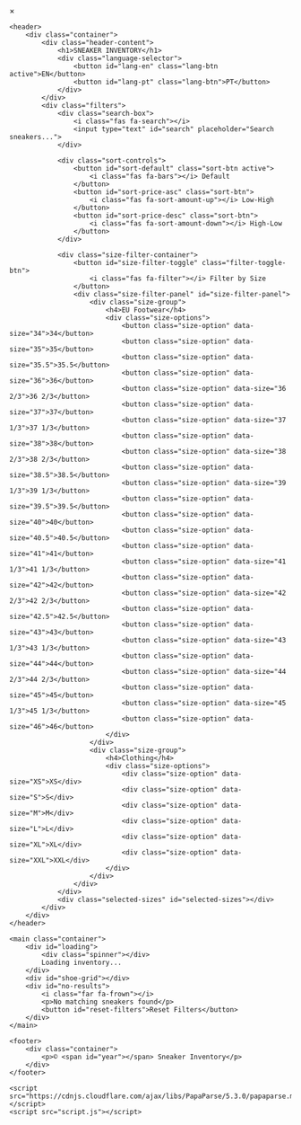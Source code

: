 <!DOCTYPE html>
<html lang="en">
<head>
    <meta charset="UTF-8">
    <meta name="viewport" content="width=device-width, initial-scale=1.0">
    <title>Sneaker Inventory</title>
    <link rel="stylesheet" href="https://cdnjs.cloudflare.com/ajax/libs/font-awesome/6.0.0-beta3/css/all.min.css">
    <link href="https://fonts.googleapis.com/css2?family=Inter:wght@300;400;500;600;700&display=swap" rel="stylesheet">
    <link rel="stylesheet" href="styles.css">
</head>
<body>
    <div id="lightbox" class="lightbox">
        <span class="close-btn">&times;</span>
        <img class="lightbox-content" id="lightbox-img">
        <div class="lightbox-caption"></div>
    </div>

    <header>
        <div class="container">
            <div class="header-content">
                <h1>SNEAKER INVENTORY</h1>
                <div class="language-selector">
                    <button id="lang-en" class="lang-btn active">EN</button>
                    <button id="lang-pt" class="lang-btn">PT</button>
                </div>
            </div>
            <div class="filters">
                <div class="search-box">
                    <i class="fas fa-search"></i>
                    <input type="text" id="search" placeholder="Search sneakers...">
                </div>
                
                <div class="sort-controls">
                    <button id="sort-default" class="sort-btn active">
                        <i class="fas fa-bars"></i> Default
                    </button>
                    <button id="sort-price-asc" class="sort-btn">
                        <i class="fas fa-sort-amount-up"></i> Low-High
                    </button>
                    <button id="sort-price-desc" class="sort-btn">
                        <i class="fas fa-sort-amount-down"></i> High-Low
                    </button>
                </div>
                
                <div class="size-filter-container">
                    <button id="size-filter-toggle" class="filter-toggle-btn">
                        <i class="fas fa-filter"></i> Filter by Size
                    </button>
                    <div class="size-filter-panel" id="size-filter-panel">
                        <div class="size-group">
                            <h4>EU Footwear</h4>
                            <div class="size-options">
                                <button class="size-option" data-size="34">34</button>
                                <button class="size-option" data-size="35">35</button>
                                <button class="size-option" data-size="35.5">35.5</button>
                                <button class="size-option" data-size="36">36</button>
                                <button class="size-option" data-size="36 2/3">36 2/3</button>
                                <button class="size-option" data-size="37">37</button>
                                <button class="size-option" data-size="37 1/3">37 1/3</button>
                                <button class="size-option" data-size="38">38</button>
                                <button class="size-option" data-size="38 2/3">38 2/3</button>
                                <button class="size-option" data-size="38.5">38.5</button>
                                <button class="size-option" data-size="39 1/3">39 1/3</button>
                                <button class="size-option" data-size="39.5">39.5</button>
                                <button class="size-option" data-size="40">40</button>
                                <button class="size-option" data-size="40.5">40.5</button>
                                <button class="size-option" data-size="41">41</button>
                                <button class="size-option" data-size="41 1/3">41 1/3</button>
                                <button class="size-option" data-size="42">42</button>
                                <button class="size-option" data-size="42 2/3">42 2/3</button>
                                <button class="size-option" data-size="42.5">42.5</button>
                                <button class="size-option" data-size="43">43</button>
                                <button class="size-option" data-size="43 1/3">43 1/3</button>
                                <button class="size-option" data-size="44">44</button>
                                <button class="size-option" data-size="44 2/3">44 2/3</button>
                                <button class="size-option" data-size="45">45</button>
                                <button class="size-option" data-size="45 1/3">45 1/3</button>
                                <button class="size-option" data-size="46">46</button>
                            </div>
                        </div>
                        <div class="size-group">
                            <h4>Clothing</h4>
                            <div class="size-options">
                                <div class="size-option" data-size="XS">XS</div>
                                <div class="size-option" data-size="S">S</div>
                                <div class="size-option" data-size="M">M</div>
                                <div class="size-option" data-size="L">L</div>
                                <div class="size-option" data-size="XL">XL</div>
                                <div class="size-option" data-size="XXL">XXL</div>
                            </div>
                        </div>
                    </div>
                </div>
                <div class="selected-sizes" id="selected-sizes"></div>
            </div>
        </div>
    </header>

    <main class="container">
        <div id="loading">
            <div class="spinner"></div>
            Loading inventory...
        </div>
        <div id="shoe-grid"></div>
        <div id="no-results">
            <i class="far fa-frown"></i>
            <p>No matching sneakers found</p>
            <button id="reset-filters">Reset Filters</button>
        </div>
    </main>

    <footer>
        <div class="container">
            <p>© <span id="year"></span> Sneaker Inventory</p>
        </div>
    </footer>

    <script src="https://cdnjs.cloudflare.com/ajax/libs/PapaParse/5.3.0/papaparse.min.js"></script>
    <script src="script.js"></script>
</body>
</html>
